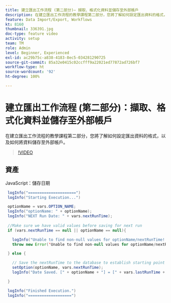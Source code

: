 ```yaml
---
title: 建立匯出工作流程 (第二部分)— 擷取、格式化資料並儲存至外部帳戶
description: 在建立匯出工作流程的教學課程第二部分，您將了解如何設定匯出資料的格式，以及如何將資料儲存至外部帳戶。
feature: Data Import/Export, Workflows
kt: 8160
thumbnail: 336391.jpg
doc-type: feature video
activity: setup
team: TM
role: Admin
level: Beginner, Experienced
exl-id: ac29b75c-a838-4183-8ec5-034281290725
source-git-commit: 85a32e0415c02ccfff9a22021ed77872ad726bf7
workflow-type: ht
source-wordcount: '92'
ht-degree: 100%

---
```


# 建立匯出工作流程 (第二部分)：擷取、格式化資料並儲存至外部帳戶

在建立匯出工作流程的教學課程第二部分，您將了解如何設定匯出資料的格式，以及如何將資料儲存至外部帳戶。

>[!VIDEO](https://video.tv.adobe.com/v/336391?quality=12)

## 資產

JavaScript：儲存日期

```java
 logInfo("=====================")
 logInfo("Starting Execution...")

 optionName = vars.OPTION_NAME;
 logInfo("optionName: " + optionName);
 logInfo("NEXT Run Date: " + vars.nextRunTime);
 
 //Make sure we have valid values before saving for next run
 if (vars.nextRunTime == null || optionName == null){

   logInfo("Unable to find non-null values for optionName/nextRunTime! Throwing Error.")
   throw new Error('Unable to find non-null values for optionName/nextRunTime!  Ending Execution.');

 } else {

   // Save the nextRunTime to the database to establish starting point for next run.
   setOption(optionName, vars.nextRunTime);
   logInfo("Date Saved. [" + optionName + "] = [" + vars.lastRunTime + "]")

 }

 logInfo("Finished Execution.") 
 logInfo("===================")
```
